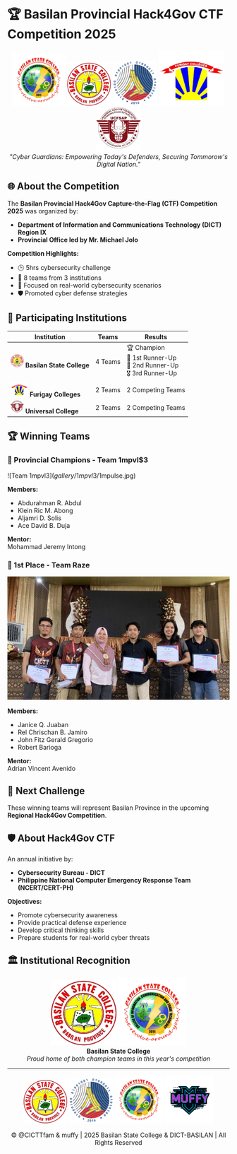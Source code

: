 # 🏆 Basilan Provincial Hack4Gov CTF Competition 2025

<p align="center">
  <img src="logos/bascxcictt/cictt.png" width="120" alt="CICTT">
  <img src="logos/bascxcictt/Basilan_State_College-removebg-preview.png" width="100" alt="BaSC Logo">
    <img src="logos/dict/DICT_Standard.png" width="100" alt="DICT Logo">
  <img src="logos/fci/fci.png" width="150" alt="Furigay Logo">
  <img src="logos/ucfsap/UCFSAP.png" width="100" alt="Universal College Logo">
  <br>
  <em>"Cyber Guardians: Empowering Today's Defenders, Securing Tommorow's Digital Nation."</em>
</p>



## 🌐 About the Competition

The **Basilan Provincial Hack4Gov Capture-the-Flag (CTF) Competition 2025** was organized by:
- **Department of Information and Communications Technology (DICT) Region IX**
- **Provincial Office led by Mr. Michael Jolo**

**Competition Highlights:**
- 🕒 5hrs  cybersecurity challenge
- 🏫 8 teams from 3 institutions
- 🧠 Focused on real-world cybersecurity scenarios
- 🛡️ Promoted cyber defense strategies

## 🏫 Participating Institutions

<div align="center">

| Institution | Teams | Results |
|-------------|-------|---------|
| <img src="logos/bascxcictt/Basilan_State_College-removebg-preview.png" width="30"> **Basilan State College** | 4 Teams | 🏆 Champion<br>🥇 1st Runner-Up<br>🥉 2nd Runner-Up<br>🎖️ 3rd Runner-Up |
| <img src="logos/fci/fci.png" width="40"> **Furigay Colleges** | 2 Teams | 2 Competing Teams |
| <img src="logos/ucfsap/UCFSAP.png" width="30"> **Universal College** | 2 Teams | 2 Competing Teams |

</div>

## 🏆 Winning Teams

### 🥇 Provincial Champions - Team 1mpvl$3
![Team 1mpvl$3](gallery/1mpvl$3/1mpulse.jpg)

**Members:**
- Abdurahman R. Abdul
- Klein Ric M. Abong
- Aljamri D. Solis
- Ace David B. Duja

**Mentor:**  
Mohammad Jeremy Intong

### 🥈 1st Place - Team Raze
![Team Raze](gallery/Raze/raze.jpg)

**Members:**
- Janice Q. Juaban
- Rel Chrischan B. Jamiro
- John Fitz Gerald Gregorio
- Robert Barioga

**Mentor:**  
Adrian Vincent Avenido

## 🚀 Next Challenge
These winning teams will represent Basilan Province in the upcoming **Regional Hack4Gov Competition**.

## 🛡️ About Hack4Gov CTF
An annual initiative by:
- **Cybersecurity Bureau - DICT**
- **Philippine National Computer Emergency Response Team (NCERT/CERT-PH)**

**Objectives:**
- Promote cybersecurity awareness
- Provide practical defense experience
- Develop critical thinking skills
- Prepare students for real-world cyber threats

## 🏛️ Institutional Recognition

<div align="center">
  <img src="logos/bascxcictt/Basilan_State_College-removebg-preview.png" width="150" alt="BaSC Logo">
  <img src="logos/bascxcictt/cictt.png" width="155" alt="BaSC Logo">
  <br>
  <strong>Basilan State College</strong><br>
  <em>Proud home of both champion teams in this year's competition</em>
</div>

---

<div align="center">
  <img src="logos/bascxcictt/Basilan_State_College-removebg-preview.png" width="100" alt="BSC Logo">
  <img src="logos/dict/DICT_Standard.png" width="100" alt="DICT Logo">
  <img src="logos/bascxcictt/cictt.png" width="110" alt="CICTT Logo">
  <img src="https://github.com/LikeNmuFF/muffy/blob/main/muffy.png" width="110" alt="muffy Logo">
  <p>© @CICTTfam & muffy | 2025 Basilan State College & DICT-BASILAN | All Rights Reserved</p>
</div>